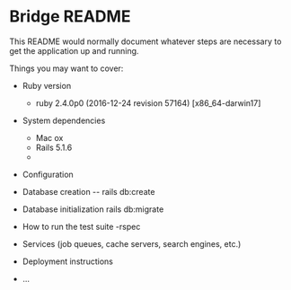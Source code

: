# Bridge README

This README would normally document whatever steps are necessary to get the
application up and running.

Things you may want to cover:

* Ruby version
    - ruby 2.4.0p0 (2016-12-24 revision 57164) [x86_64-darwin17]

* System dependencies
    - Mac ox
    - Rails 5.1.6
    - 

* Configuration
  

* Database creation
  -- rails db:create

* Database initialization
  rails db:migrate

* How to run the test suite
  -rspec

* Services (job queues, cache servers, search engines, etc.)

* Deployment instructions

* ...
